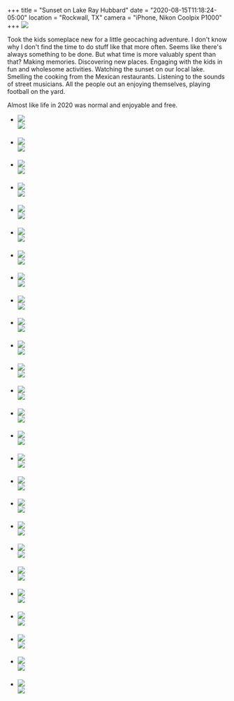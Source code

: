 +++
title = "Sunset on Lake Ray Hubbard"
date = "2020-08-15T11:18:24-05:00"
location = "Rockwall, TX"
camera = "iPhone, Nikon Coolpix P1000"
+++
<img src="https://live.staticflickr.com/65535/50183053366_af9af8f917_o.jpg">
<!--more-->
Took the kids someplace new for a little geocaching adventure. I don't know why I don't find the time to do stuff like that more often. Seems like there's always something to be done. But what time is more valuably spent than that? Making memories. Discovering new places. Engaging with the kids in fun and wholesome activities. Watching the sunset on our local lake. Smelling the cooking from the Mexican restaurants. Listening to the sounds of street musicians. All the people out an enjoying themselves, playing football on the yard. 

Almost like life in 2020 was normal and enjoyable and free.

<div class="container-fluid">
<div class="demo-gallery dark mrb35">
	<ul id="lightgallery" class="list-unstyled row">
		<li data-sub-html="<h4></h4><p></p>" data-src="https://live.staticflickr.com/65535/50183053591_bbf40dc934_o.jpg" class="col-xs-6 col-sm-4 col-md-3">
			<a href><img class="img-responsive" src="https://live.staticflickr.com/65535/50183053591_b8cf38d85a.jpg"><div class="demo-gallery-poster"><img src="/img/zoom.png"></div></a><div class="wp-caption-text"><h4></h4><p></p></div></li>
		<li data-sub-html="<h4></h4><p></p>" data-src="https://live.staticflickr.com/65535/50183053486_1f1060a077_o.jpg" class="col-xs-6 col-sm-4 col-md-3">
			<a href><img class="img-responsive" src="https://live.staticflickr.com/65535/50183053486_de9d6bb5ab.jpg"><div class="demo-gallery-poster"><img src="/img/zoom.png"></div></a><div class="wp-caption-text"><h4></h4><p></p></div></li>
		<li data-sub-html="<h4></h4><p></p>" data-src="https://live.staticflickr.com/65535/50183310282_3048c01428_o.jpg" class="col-xs-6 col-sm-4 col-md-3">
			<a href><img class="img-responsive" src="https://live.staticflickr.com/65535/50183310282_184b5e8002.jpg"><div class="demo-gallery-poster"><img src="/img/zoom.png"></div></a><div class="wp-caption-text"><h4></h4><p></p></div></li>
		<li data-sub-html="<h4></h4><p></p>" data-src="https://live.staticflickr.com/65535/50182509988_5a0e257150_o.jpg" class="col-xs-6 col-sm-4 col-md-3">
			<a href><img class="img-responsive" src="https://live.staticflickr.com/65535/50182509988_fbc315635c.jpg"><div class="demo-gallery-poster"><img src="/img/zoom.png"></div></a><div class="wp-caption-text"><h4></h4><p></p></div></li>
		<li data-sub-html="<h4></h4><p></p>" data-src="https://live.staticflickr.com/65535/50183310337_5abfebc8fe_o.jpg" class="col-xs-6 col-sm-4 col-md-3">
			<a href><img class="img-responsive" src="https://live.staticflickr.com/65535/50183310337_e365978ddc.jpg"><div class="demo-gallery-poster"><img src="/img/zoom.png"></div></a><div class="wp-caption-text"><h4></h4><p></p></div></li>
		<li data-sub-html="<h4></h4><p></p>" data-src="https://live.staticflickr.com/65535/50183310107_98060e1103_o.jpg" class="col-xs-6 col-sm-4 col-md-3">
			<a href><img class="img-responsive" src="https://live.staticflickr.com/65535/50183310107_71987bc18f.jpg"><div class="demo-gallery-poster"><img src="/img/zoom.png"></div></a><div class="wp-caption-text"><h4></h4><p></p></div></li>
		<li data-sub-html="<h4></h4><p></p>" data-src="https://live.staticflickr.com/65535/50183310137_d8eb217bfc_o.jpg" class="col-xs-6 col-sm-4 col-md-3">
			<a href><img class="img-responsive" src="https://live.staticflickr.com/65535/50183310137_41fa43b327.jpg"><div class="demo-gallery-poster"><img src="/img/zoom.png"></div></a><div class="wp-caption-text"><h4></h4><p></p></div></li>
		<li data-sub-html="<h4></h4><p></p>" data-src="https://live.staticflickr.com/65535/50181965088_2b68af96bb_o.jpg" class="col-xs-6 col-sm-4 col-md-3">
			<a href><img class="img-responsive" src="https://live.staticflickr.com/65535/50181965088_7d7ef3cfee.jpg"><div class="demo-gallery-poster"><img src="/img/zoom.png"></div></a><div class="wp-caption-text"><h4></h4><p></p></div></li>
		<li data-sub-html="<h4></h4><p></p>" data-src="https://live.staticflickr.com/65535/50181966248_44526dcd02_o.jpg" class="col-xs-6 col-sm-4 col-md-3">
			<a href><img class="img-responsive" src="https://live.staticflickr.com/65535/50181966248_de3356f284.jpg"><div class="demo-gallery-poster"><img src="/img/zoom.png"></div></a><div class="wp-caption-text"><h4></h4><p></p></div></li>
		<li data-sub-html="<h4></h4><p></p>" data-src="https://live.staticflickr.com/65535/50182766357_b1bb88f2f2_o.jpg" class="col-xs-6 col-sm-4 col-md-3">
			<a href><img class="img-responsive" src="https://live.staticflickr.com/65535/50182766357_3e83593a45.jpg"><div class="demo-gallery-poster"><img src="/img/zoom.png"></div></a><div class="wp-caption-text"><h4></h4><p></p></div></li>
		<li data-sub-html="<h4></h4><p></p>" data-src="https://live.staticflickr.com/65535/50182508401_99d342a346_o.jpg" class="col-xs-6 col-sm-4 col-md-3">
			<a href><img class="img-responsive" src="https://live.staticflickr.com/65535/50182508401_517fba3c05.jpg"><div class="demo-gallery-poster"><img src="/img/zoom.png"></div></a><div class="wp-caption-text"><h4></h4><p></p></div></li>
		<li data-sub-html="<h4></h4><p></p>" data-src="https://live.staticflickr.com/65535/50181965648_c8960871f6_o.jpg" class="col-xs-6 col-sm-4 col-md-3">
			<a href><img class="img-responsive" src="https://live.staticflickr.com/65535/50181965648_226a3d93b5.jpg"><div class="demo-gallery-poster"><img src="/img/zoom.png"></div></a><div class="wp-caption-text"><h4></h4><p></p></div></li>
		<li data-sub-html="<h4></h4><p></p>" data-src="https://live.staticflickr.com/65535/50182764197_918a899401_o.jpg" class="col-xs-6 col-sm-4 col-md-3">
			<a href><img class="img-responsive" src="https://live.staticflickr.com/65535/50182764197_f270cae68e.jpg"><div class="demo-gallery-poster"><img src="/img/zoom.png"></div></a><div class="wp-caption-text"><h4></h4><p></p></div></li>
		<li data-sub-html="<h4></h4><p></p>" data-src="https://live.staticflickr.com/65535/50182763772_a2a21c6925_o.jpg" class="col-xs-6 col-sm-4 col-md-3">
			<a href><img class="img-responsive" src="https://live.staticflickr.com/65535/50182763772_0aedf46375.jpg"><div class="demo-gallery-poster"><img src="/img/zoom.png"></div></a><div class="wp-caption-text"><h4></h4><p></p></div></li>
		<li data-sub-html="<h4></h4><p></p>" data-src="https://live.staticflickr.com/65535/50182763512_03fb3a6f31_o.jpg" class="col-xs-6 col-sm-4 col-md-3">
			<a href><img class="img-responsive" src="https://live.staticflickr.com/65535/50182763512_af1d615fb8.jpg"><div class="demo-gallery-poster"><img src="/img/zoom.png"></div></a><div class="wp-caption-text"><h4></h4><p></p></div></li>
		<li data-sub-html="<h4></h4><p></p>" data-src="https://live.staticflickr.com/65535/50181963573_0a669338ca_o.jpg" class="col-xs-6 col-sm-4 col-md-3">
			<a href><img class="img-responsive" src="https://live.staticflickr.com/65535/50181963573_ab4402bd57.jpg"><div class="demo-gallery-poster"><img src="/img/zoom.png"></div></a><div class="wp-caption-text"><h4></h4><p></p></div></li>
		<li data-sub-html="<h4></h4><p></p>" data-src="https://live.staticflickr.com/65535/50182509808_e9d6cc856f_o.jpg" class="col-xs-6 col-sm-4 col-md-3">
			<a href><img class="img-responsive" src="https://live.staticflickr.com/65535/50182509808_6c8c202638.jpg"><div class="demo-gallery-poster"><img src="/img/zoom.png"></div></a><div class="wp-caption-text"><h4></h4><p></p></div></li>
		<li data-sub-html="<h4></h4><p></p>" data-src="https://live.staticflickr.com/65535/50183053176_218eb0caf4_o.jpg" class="col-xs-6 col-sm-4 col-md-3">
			<a href><img class="img-responsive" src="https://live.staticflickr.com/65535/50183053176_ed0de5107f.jpg"><div class="demo-gallery-poster"><img src="/img/zoom.png"></div></a><div class="wp-caption-text"><h4></h4><p></p></div></li>
		<li data-sub-html="<h4></h4><p></p>" data-src="https://live.staticflickr.com/65535/50182509778_47c73688e0_o.jpg" class="col-xs-6 col-sm-4 col-md-3">
			<a href><img class="img-responsive" src="https://live.staticflickr.com/65535/50182509778_73a189fd4e.jpg"><div class="demo-gallery-poster"><img src="/img/zoom.png"></div></a><div class="wp-caption-text"><h4></h4><p></p></div></li>
		<li data-sub-html="<h4></h4><p></p>" data-src="https://live.staticflickr.com/65535/50182509818_02c61806d1_o.jpg" class="col-xs-6 col-sm-4 col-md-3">
			<a href><img class="img-responsive" src="https://live.staticflickr.com/65535/50182509818_140605c71e.jpg"><div class="demo-gallery-poster"><img src="/img/zoom.png"></div></a><div class="wp-caption-text"><h4></h4><p></p></div></li>
		<li data-sub-html="<h4></h4><p></p>" data-src="https://live.staticflickr.com/65535/50183053096_03ebd91b3b_o.jpg" class="col-xs-6 col-sm-4 col-md-3">
			<a href><img class="img-responsive" src="https://live.staticflickr.com/65535/50183053096_e2997e76cf.jpg"><div class="demo-gallery-poster"><img src="/img/zoom.png"></div></a><div class="wp-caption-text"><h4></h4><p></p></div></li>
		<li data-sub-html="<h4></h4><p></p>" data-src="https://live.staticflickr.com/65535/50183053631_90fcb6c128_o.jpg" class="col-xs-6 col-sm-4 col-md-3">
			<a href><img class="img-responsive" src="https://live.staticflickr.com/65535/50183053631_7cdfe8f5e8.jpg"><div class="demo-gallery-poster"><img src="/img/zoom.png"></div></a><div class="wp-caption-text"><h4></h4><p></p></div></li>
		<li data-sub-html="<h4></h4><p></p>" data-src="https://live.staticflickr.com/65535/50182509443_0914bce177_o.jpg" class="col-xs-6 col-sm-4 col-md-3">
			<a href><img class="img-responsive" src="https://live.staticflickr.com/65535/50182509443_a6abeb279a.jpg"><div class="demo-gallery-poster"><img src="/img/zoom.png"></div></a><div class="wp-caption-text"><h4></h4><p></p></div></li>
		<li data-sub-html="<h4></h4><p></p>" data-src="https://live.staticflickr.com/65535/50182509593_3e6dd54187_o.jpg" class="col-xs-6 col-sm-4 col-md-3">
			<a href><img class="img-responsive" src="https://live.staticflickr.com/65535/50182509593_756ec59ab4.jpg"><div class="demo-gallery-poster"><img src="/img/zoom.png"></div></a><div class="wp-caption-text"><h4></h4><p></p></div></li>
		<li data-sub-html="<h4></h4><p></p>" data-src="https://live.staticflickr.com/65535/50183053211_5e339c117d_o.jpg" class="col-xs-6 col-sm-4 col-md-3">
			<a href><img class="img-responsive" src="https://live.staticflickr.com/65535/50183053211_f0ab01b508.jpg"><div class="demo-gallery-poster"><img src="/img/zoom.png"></div></a><div class="wp-caption-text"><h4></h4><p></p></div></li>
		<li data-sub-html="<h4></h4><p></p>" data-src="https://live.staticflickr.com/65535/50183053366_af9af8f917_o.jpg" class="col-xs-6 col-sm-4 col-md-3">
			<a href><img class="img-responsive" src="https://live.staticflickr.com/65535/50183053366_da9c09d894.jpg"><div class="demo-gallery-poster"><img src="/img/zoom.png"></div></a><div class="wp-caption-text"><h4></h4><p></p></div></li>
	</ul>
</div>
</div>

